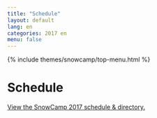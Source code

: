 ```yaml
---
title: "Schedule"
layout: default
lang: en
categories: 2017 en
menu: false
---
```

<div class="agenda-header ui vertical masthead center aligned segment">
  <div class="ui container">
    {% include themes/snowcamp/top-menu.html %}  
  </div>
  <div class="ui text container">
      <h1 class="ui header logo">
        Schedule
      </h1>
  </div>
</div>

<div class="ui embed">
    <a id="sched-embed" href="http://snowcamp2017.sched.com/">View the SnowCamp 2017 schedule & directory.</a><script type="text/javascript" src="//snowcamp2017.sched.com/js/embed.js"></script>
    <!-- <a id="sched-embed" data-sched-sidebar="no" href="http://snowcamp2017.sched.org/">View the SnowCamp 2017 mobile app</a><script type="text/javascript" src="http://snowcamp2017.sched.org/js/embed.js"></script> -->
</div>
